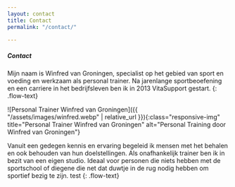 ```yaml
---
layout: contact
title: Contact
permalink: "/contact/"

---
```

##### Contact

Mijn naam is Winfred van Groningen, specialist op het gebied van sport en voeding en werkzaam als personal trainer. Na jarenlange sportbeoefening en een carriere in het bedrijfsleven ben ik in 2013 VitaSupport gestart.
{: .flow-text}

![Personal Trainer Winfred van Groningen]({{ "/assets/images/winfred.webp" | relative_url }}){:class="responsive-img" title="Personal Trainer Winfred van Groningen" alt="Personal Training door Winfred van Groningen"}

Vanuit een gedegen kennis en ervaring begeleid ik mensen met het behalen en ook behouden van hun doelstellingen. Als onafhankelijk trainer ben ik in bezit van een eigen studio. Ideaal voor personen die niets hebben met de sportschool of diegene die net dat duwtje in de rug nodig hebben om sportief bezig te zijn. test
{: .flow-text}